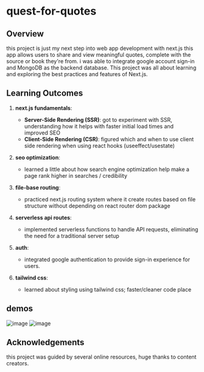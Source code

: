 # quest-for-quotes

## Overview

this project is just my next step into web app development with next.js this app allows users to share and view meaningful quotes, complete with the source or book they're from. i was able to integrate google account sign-in and MongoDB as the backend database. This project was all about learning and exploring the best practices and features of Next.js.

## Learning Outcomes


1. **next.js fundamentals**: 
   - **Server-Side Rendering (SSR)**: got to experiment with SSR, understanding how it helps with faster initial load times and improved SEO
   - **Client-Side Rendering (CSR)**: figured which and when to use client side rendering when using react hooks (useeffect/usestate)
   
2. **seo optimization**:
   - learned a little about how search engine optimization help make a page rank higher in searches / credibility

3. **file-base routing**:

   - practiced next.js routing system where it create routes based on file structure without depending on react router dom package

5. **serverless api routes**:
   - implemented serverless functions to handle API requests, eliminating the need for a traditional server setup

6. **auth**:
   - integrated google authentication to provide sign-in experience for users.

7. **tailwind css**:
   - learned about styling using tailwind css; faster/cleaner code place
  
## demos
![image](https://github.com/nclan1/quest-for-quotes/assets/144292887/19f25f4b-642b-4134-b6ea-8d2f6ee1f21d)
![image](https://github.com/nclan1/quest-for-quotes/assets/144292887/06f51885-da54-4e57-ab70-108017c2fb18)




## Acknowledgements
this project was guided by several online resources, huge thanks to content creators. 

